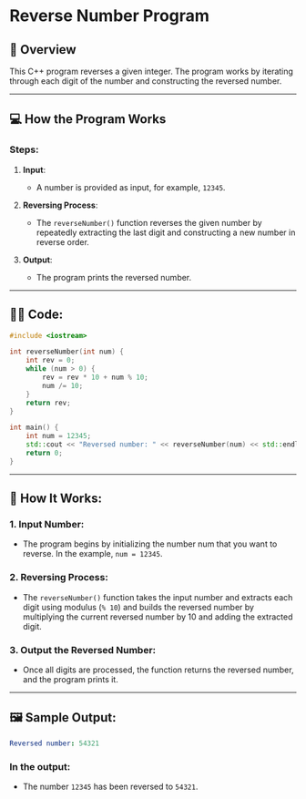 # Reverse Number Program

## 📝 **Overview**

This C++ program reverses a given integer. The program works by iterating through each digit of the number and constructing the reversed number.

---

## 💻 **How the Program Works**

### **Steps**:
1. **Input**:
   - A number is provided as input, for example, `12345`.
   
2. **Reversing Process**:
   - The `reverseNumber()` function reverses the given number by repeatedly extracting the last digit and constructing a new number in reverse order.

3. **Output**:
   - The program prints the reversed number.

---

## 🧑‍💻 **Code**:

```cpp
#include <iostream>

int reverseNumber(int num) {
    int rev = 0;
    while (num > 0) {
        rev = rev * 10 + num % 10;
        num /= 10;
    }
    return rev;
}

int main() {
    int num = 12345;
    std::cout << "Reversed number: " << reverseNumber(num) << std::endl;
    return 0;
}
```

---
## 🚀 How It Works:
### 1. Input Number:
- The program begins by initializing the number num that you want to reverse. In the example, `num = 12345`.

### 2. Reversing Process:
- The `reverseNumber()` function takes the input number and extracts each digit using modulus (`% 10`) and builds the reversed number by multiplying the current reversed number by 10 and adding the extracted digit.

### 3. Output the Reversed Number:
- Once all digits are processed, the function returns the reversed number, and the program prints it.

---
## 🖼️ Sample Output:
```yaml
Reversed number: 54321
```
### In the output:

   - The number `12345` has been reversed to `54321`.
